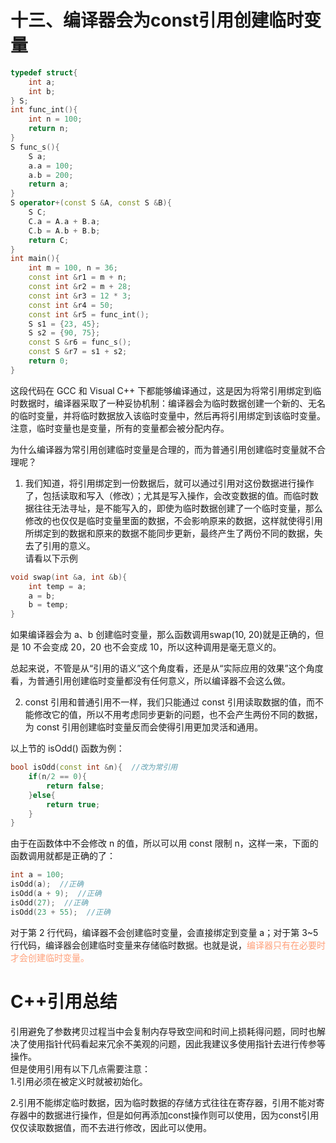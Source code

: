 # 十三、编译器会为const引用创建临时变量
```c++
typedef struct{
    int a;
    int b;
} S;
int func_int(){
    int n = 100;
    return n;
}
S func_s(){
    S a;
    a.a = 100;
    a.b = 200;
    return a;
}
S operator+(const S &A, const S &B){
    S C;
    C.a = A.a + B.a;
    C.b = A.b + B.b;
    return C;
}
int main(){
    int m = 100, n = 36;
    const int &r1 = m + n;
    const int &r2 = m + 28;
    const int &r3 = 12 * 3;
    const int &r4 = 50;
    const int &r5 = func_int();
    S s1 = {23, 45};
    S s2 = {90, 75};
    const S &r6 = func_s();
    const S &r7 = s1 + s2;
    return 0;
}
```
这段代码在 GCC 和 Visual C++ 下都能够编译通过，这是因为将常引用绑定到临时数据时，编译器采取了一种妥协机制：编译器会为临时数据创建一个新的、无名的临时变量，并将临时数据放入该临时变量中，然后再将引用绑定到该临时变量。注意，临时变量也是变量，所有的变量都会被分配内存。

为什么编译器为常引用创建临时变量是合理的，而为普通引用创建临时变量就不合理呢？

1) 我们知道，将引用绑定到一份数据后，就可以通过引用对这份数据进行操作了，包括读取和写入（修改）；尤其是写入操作，会改变数据的值。而临时数据往往无法寻址，是不能写入的，即使为临时数据创建了一个临时变量，那么修改的也仅仅是临时变量里面的数据，不会影响原来的数据，这样就使得引用所绑定到的数据和原来的数据不能同步更新，最终产生了两份不同的数据，失去了引用的意义。  
请看以下示例
```c++
void swap(int &a, int &b){
    int temp = a;
    a = b;
    b = temp;
}
```
如果编译器会为 a、b 创建临时变量，那么函数调用swap(10, 20)就是正确的，但是 10 不会变成 20，20 也不会变成 10，所以这种调用是毫无意义的。

总起来说，不管是从“引用的语义”这个角度看，还是从“实际应用的效果”这个角度看，为普通引用创建临时变量都没有任何意义，所以编译器不会这么做。

2) const 引用和普通引用不一样，我们只能通过 const 引用读取数据的值，而不能修改它的值，所以不用考虑同步更新的问题，也不会产生两份不同的数据，为 const 引用创建临时变量反而会使得引用更加灵活和通用。

以上节的 isOdd() 函数为例：
```c++
bool isOdd(const int &n){  //改为常引用
    if(n/2 == 0){
        return false;
    }else{
        return true;
    }
}
```
由于在函数体中不会修改 n 的值，所以可以用 const 限制 n，这样一来，下面的函数调用就都是正确的了：
```c++
int a = 100;
isOdd(a);  //正确
isOdd(a + 9);  //正确
isOdd(27);  //正确
isOdd(23 + 55);  //正确
```
对于第 2 行代码，编译器不会创建临时变量，会直接绑定到变量 a；对于第 3~5 行代码，编译器会创建临时变量来存储临时数据。也就是说，<font color="lightsalmon">编译器只有在必要时才会创建临时变量。</font>

# C++引用总结
引用避免了参数拷贝过程当中会复制内存导致空间和时间上损耗得问题，同时也解决了使用指针代码看起来冗余不美观的问题，因此我建议多使用指针去进行传参等操作。  
但是使用引用有以下几点需要注意：  
1.引用必须在被定义时就被初始化。

2.引用不能绑定临时数据，因为临时数据的存储方式往往在寄存器，引用不能对寄存器中的数据进行操作，但是如何再添加const操作则可以使用，因为const引用仅仅读取数据值，而不去进行修改，因此可以使用。